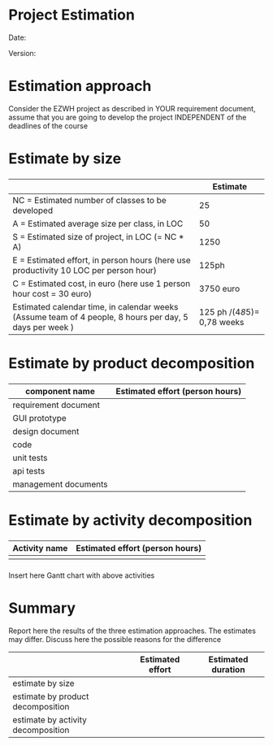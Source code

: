 # Project Estimation  
Date:

Version:


# Estimation approach
Consider the EZWH  project as described in YOUR requirement document, assume that you are going to develop the project INDEPENDENT of the deadlines of the course
# Estimate by size
### 
|             | Estimate                        |             
| ----------- | ------------------------------- |  
| NC =  Estimated number of classes to be developed  | 25                                 |             
|  A = Estimated average size per class, in LOC       |          50                  | 
| S = Estimated size of project, in LOC (= NC * A) | 1250 | 
| E = Estimated effort, in person hours (here use productivity 10 LOC per person hour)  |                      125ph                |   
| C = Estimated cost, in euro (here use 1 person hour cost = 30 euro) |  3750 euro | 
| Estimated calendar time, in calendar weeks (Assume team of 4 people, 8 hours per day, 5 days per week ) |         125 ph /(4*8*5)= 0,78 weeks          |               

# Estimate by product decomposition
### 
|         component name    | Estimated effort (person hours)   |             
| ----------- | ------------------------------- | 
|requirement document    | |
| GUI prototype ||
|design document ||
|code ||
| unit tests ||
| api tests ||
| management documents  ||



# Estimate by activity decomposition
### 
|         Activity name    | Estimated effort (person hours)   |             
| ----------- | ------------------------------- | 
| | |
###
Insert here Gantt chart with above activities

# Summary

Report here the results of the three estimation approaches. The  estimates may differ. Discuss here the possible reasons for the difference

|             | Estimated effort                        |   Estimated duration |          
| ----------- | ------------------------------- | ---------------|
| estimate by size ||
| estimate by product decomposition ||
| estimate by activity decomposition ||




